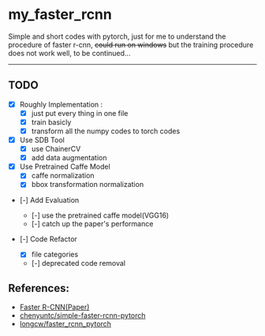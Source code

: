 # my_faster_rcnn

Simple and short codes with pytorch, just for me to understand the procedure of faster r-cnn, ~~could run on windows~~ but the training procedure does not work well, to be continued...

____
## TODO

- [X] Roughly Implementation :
    - [X] just put every thing in one file
    - [X] train basicly
    - [X] transform all the numpy codes to torch codes

- [X] Use SDB Tool
    - [X] use ChainerCV
    - [X] add data augmentation

- [X] Use Pretrained Caffe Model
    - [X] caffe normalization
    - [X] bbox transformation normalization

- [-] Add Evaluation
    - [-] use the pretrained caffe model(VGG16)
    - [-] catch up the paper's performance 

- [-] Code Refactor
    - [X] file categories
    - [-] deprecated code removal

## References:
+ [Faster R-CNN(Paper)](https://arxiv.org/abs/1506.01497)
+ [chenyuntc/simple-faster-rcnn-pytorch](https://github.com/chenyuntc/simple-faster-rcnn-pytorch)
+ [longcw/faster_rcnn_pytorch](https://github.com/longcw/faster_rcnn_pytorch)
